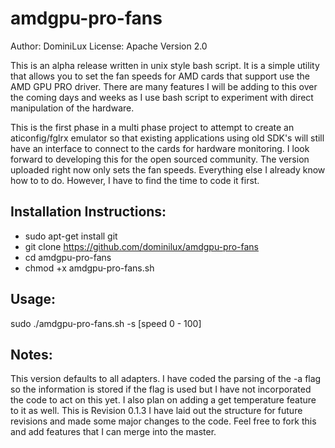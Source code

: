 # amdgpu-pro-fans

Author: DominiLux
License: Apache Version 2.0

This is an alpha release written in unix style bash script.  It is a simple utility that allows you to set the fan speeds for AMD cards that support use the AMD GPU PRO driver.  There are many features I will be adding to this over the coming days and weeks as I use bash script to experiment with direct manipulation of the hardware.

This is the first phase in a multi phase project to attempt to create an aticonfig/fglrx emulator so that existing applications using old SDK's will still have an interface to connect to the cards for hardware monitoring.  I look forward to developing this for the open sourced community.  The version uploaded right now only sets the fan speeds.  Everything else I already know how to to do.  However, I have to find the time to code it first.

## Installation Instructions:
* sudo apt-get install git
* git clone https://github.com/dominilux/amdgpu-pro-fans
* cd amdgpu-pro-fans
* chmod +x amdgpu-pro-fans.sh

## Usage:
sudo ./amdgpu-pro-fans.sh -s [speed 0 - 100]

## Notes:
This version defaults to all adapters.  I have coded the parsing of the -a flag so the information is stored if the flag is used but I have not incorporated the code to act on this yet.  I also plan on adding a get temperature feature to it as well.  This is Revision 0.1.3 I have laid out the structure for future revisions and made some major changes to the code. Feel free to fork this and add features that I can merge into the master.
